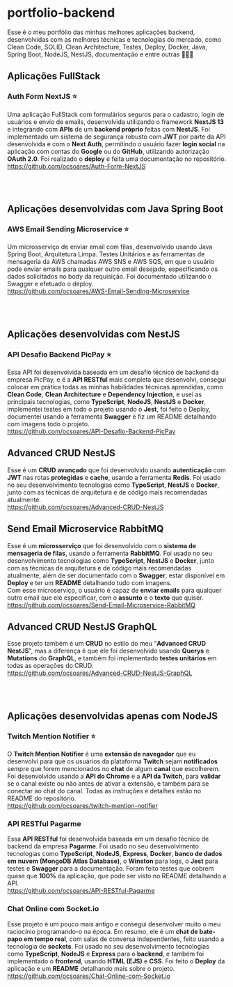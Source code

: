 # portfolio-backend

Esse é o meu portfólio das minhas melhores aplicações backend, desenvolvidas com as melhores técnicas e tecnologias do mercado, como Clean Code, SOLID, Clean Architecture, Testes, Deploy, Docker, Java, Spring Boot, NodeJS, NestJS, documentação e entre outras 👨‍💻💼

## Aplicações FullStack

### Auth Form NextJS ⭐

Uma aplicação FullStack com formulários seguros para o cadastro, login de usuários e envio de emails, desenvolvida utilizando o framework **NextJS 13** e integrando com **APIs** de um **backend próprio** feitas com **NestJS**. Foi implementado um sistema de segurança robusto com **JWT** por parte da API desenvolvida e com o **Next Auth**, permitindo o usuário fazer **login social** na aplicação com contas do **Google** ou do **GitHub**, utilizando autorização **OAuth 2.0**. Foi realizado o **deploy** e feita uma documentação no repositório.<br>
https://github.com/ocsoares/Auth-Form-NextJS

<br>
<br>

## Aplicações desenvolvidas com Java Spring Boot

### AWS Email Sending Microservice ⭐

Um microsserviço de enviar email com filas, desenvolvido usando Java Spring Boot, Arquitetura Limpa. Testes Unitários e as ferramentas de mensageria da AWS chamadas AWS SNS e AWS SQS, em que o usuário pode enviar emails para qualquer outro email desejado, especificando os dados solicitados no body da requisição. Foi documentado utilizando o Swagger e efetuado o deploy.
<br>
https://github.com/ocsoares/AWS-Email-Sending-Microservice

<br>
<br>

## Aplicações desenvolvidas com NestJS

### API Desafio Backend PicPay ⭐

Essa API foi desenvolvida baseada em um desafio técnico de backend da empresa PicPay, e é a **API RESTful** mais completa que desenvolvi, consegui colocar em prática todas as minhas habilidades técnicas aprendidas, como **Clean Code**, **Clean Architecture** e **Dependency Injection**, e usei as principais tecnologias, como **TypeScript**, **NodeJS**, **NestJS** e **Docker**, implementei testes em todo o projeto usando o **Jest**, foi feito o Deploy, documentei usando a ferramenta **Swagger** e fiz um README detalhando com imagens todo o projeto.<br>
https://github.com/ocsoares/API-Desafio-Backend-PicPay

## Advanced CRUD NestJS

Esse é um **CRUD** **avançado** que foi desenvolvido usando **autenticação** com **JWT** nas rotas **protegidas** e **cache**, usando a ferramenta **Redis**. Foi usado no seu desenvolvimento tecnologias como **TypeScript**, **NestJS** e **Docker**, junto com as técnicas de arquitetura e de código mais recomendadas atualmente.<br>
https://github.com/ocsoares/Advanced-CRUD-NestJS

## Send Email Microservice RabbitMQ

Esse é um **microsserviço** que foi desenvolvido com o **sistema de mensageria de filas**, usando a ferramenta **RabbitMQ**. Foi usado no seu desenvolvimento tecnologias como **TypeScript**, **NestJS** e **Docker**, junto com as técnicas de arquitetura e de código mais recomendadas atualmente, além de ser documentado com o **Swagger**, estar disponível em **Deploy** e ter um **README** detalhando tudo com imagens.<br>
Com esse microserviço, o usuário é capaz de **enviar emails** para qualquer outro email que ele especificar, com o **assunto** e o **texto** que quiser.<br>
https://github.com/ocsoares/Send-Email-Microservice-RabbitMQ

## Advanced CRUD NestJS GraphQL

Esse projeto também é um **CRUD** no estilo do meu "**Advanced CRUD NestJS**", mas a diferença é que ele foi desenvolvido usando **Querys** e **Mutations** do **GraphQL**, e também foi implementado **testes unitários** em todas as operações do CRUD.<br>
https://github.com/ocsoares/Advanced-CRUD-NestJS-GraphQL

<br>
<br>

## Aplicações desenvolvidas apenas com NodeJS

### Twitch Mention Notifier ⭐

O **Twitch Mention Notifier** é uma **extensão de navegador** que eu desenvolvi para que os usuários da plataforma **Twitch** sejam **notificados** sempre que forem mencionados no **chat** de algum **canal** que escolherem. Foi desenvolvido usando a **API do Chrome** e a **API da Twitch**, para **validar** se o canal existe ou não antes de ativar a extensão, e também para se conectar ao chat do canal. Todas as instruções e detalhes estão no README do repositório.<br>
https://github.com/ocsoares/twitch-mention-notifier

### API RESTful Pagarme

Essa **API RESTful** foi desenvolvida baseada em um desafio técnico de backend da empresa **Pagarme**. Foi usado no seu desenvolvimento tecnologias como **TypeScript**, **NodeJS**, **Express**, **Docker**, **banco de dados em nuvem (MongoDB Atlas Database)**, o **Winston** para logs, o **Jest** para testes e **Swagger** para a documentação. Foram feito testes que cobrem quase que **100%** da aplicação, que pode ser visto no README detalhando a API.<br>
https://github.com/ocsoares/API-RESTful-Pagarme

### Chat Online com Socket.io

Esse projeto é um pouco mais antigo e consegui desenvolver muito o meu raciocínio programando-o na época. Em resumo, ele é um **chat de bate-papo em tempo real**, com salas de conversa independentes, feito usando a tecnologia de **sockets**. Foi usado no seu desenvolvimento tecnologias como **TypeScript**, **NodeJS** e **Express** para o **backend**, e também foi implementado o **frontend**, usando **HTML (EJS)** e **CSS**. Foi feito o **Deploy** da aplicação e um **README** detalhando mais sobre o projeto.<br>
https://github.com/ocsoares/Chat-Online-com-Socket.io
